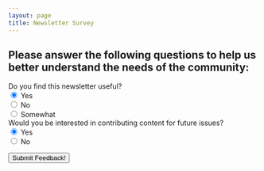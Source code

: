 ```yaml
---
layout: page
title: Newsletter Survey
---
```


<h2>Please answer the following questions to help us better understand the needs of the community:</h2>

<form method="post" id="form">
    <input type="hidden" name="access_key" value="3f914129-5b99-4256-91bc-9996fd047c40">
    <input type="hidden" name="subject" value="Newsletter Survey Response">
    <input type="checkbox" name="botcheck" id="" style="display: none;">
 
  <div class="form-control space-x-4">
   <!-- Input Type Radio Button -->
   <div class="flex">
       <label>Do you find this newsletter useful?</label>
       <div class="flex items-center me-4">
           <input class="w-4 h-4 text-blue-600 bg-gray-100 border-gray-300 focus:ring-blue-500 dark:focus:ring-blue-600 dark:ring-offset-gray-800 focus:ring-2 dark:bg-gray-700 dark:border-gray-600" type="radio" id="useful-1" name="useful" value="yes" checked="checked">
           <label for="useful-1" class="ms-2 text-sm font-medium text-gray-900 dark:text-gray-300">Yes</label>
       </div>
       <div class="flex items-center me-4">
           <input class="w-4 h-4 text-blue-600 bg-gray-100 border-gray-300 focus:ring-blue-500 dark:focus:ring-blue-600 dark:ring-offset-gray-800 focus:ring-2 dark:bg-gray-700 dark:border-gray-600" type="radio" id="useful-2" name="useful" value="no">
            <label for="useful-2" class="ms-2 text-sm font-medium text-gray-900 dark:text-gray-300">No</label>
       </div>
       <div class="flex items-center me-4">
           <input class="w-4 h-4 text-blue-600 bg-gray-100 border-gray-300 focus:ring-blue-500 dark:focus:ring-blue-600 dark:ring-offset-gray-800 focus:ring-2 dark:bg-gray-700 dark:border-gray-600" type="radio" id="useful-3" name="useful" value="somewhat">
           <label for="useful-3" class="ms-2 text-sm font-medium text-gray-900 dark:text-gray-300">Somewhat</label>
       </div>
   </div>
   
   <div class="flex">
       <label>Would you be interested in contributing content for future issues?</label>
       <div class="flex items-center me-4">
           <input class="w-4 h-4 text-blue-600 bg-gray-100 border-gray-300 focus:ring-blue-500 dark:focus:ring-blue-600 dark:ring-offset-gray-800 focus:ring-2 dark:bg-gray-700 dark:border-gray-600" type="radio" id="content-1" name="content" value="yes" checked="checked">
            <label for="content-1" class="ms-2 text-sm font-medium text-gray-900 dark:text-gray-300">Yes</label>
       </div>
       <div class="flex items-center me-4">
           <input class="w-4 h-4 text-blue-600 bg-gray-100 border-gray-300 focus:ring-blue-500 dark:focus:ring-blue-600 dark:ring-offset-gray-800 focus:ring-2 dark:bg-gray-700 dark:border-gray-600" type="radio" id="content-2" name="content" value="no">
           <label for="content-2" class="ms-2 text-sm font-medium text-gray-900 dark:text-gray-300">No</label>
       </div>
   </div>
  </div>

  <button class="btn btn-accent btn-lg block w-full cursor-pointer" type="submit">Submit Feedback!</button>
  <div id="result"></div>
</form>
